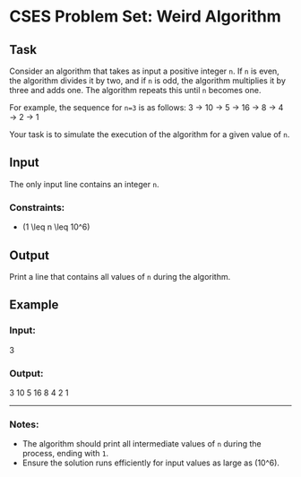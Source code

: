 # CSES Problem Set: Weird Algorithm

## Task

Consider an algorithm that takes as input a positive integer `n`. If `n` is even, the algorithm divides it by two, and if `n` is odd, the algorithm multiplies it by three and adds one. The algorithm repeats this until `n` becomes one.

For example, the sequence for `n=3` is as follows:
3 → 10 → 5 → 16 → 8 → 4 → 2 → 1


Your task is to simulate the execution of the algorithm for a given value of `n`.

## Input

The only input line contains an integer `n`.

### Constraints:
- \(1 \leq n \leq 10^6\)

## Output

Print a line that contains all values of `n` during the algorithm.

## Example

### Input: 
3


### Output:
3 10 5 16 8 4 2 1

---

### Notes:

- The algorithm should print all intermediate values of `n` during the process, ending with `1`.
- Ensure the solution runs efficiently for input values as large as \(10^6\).

